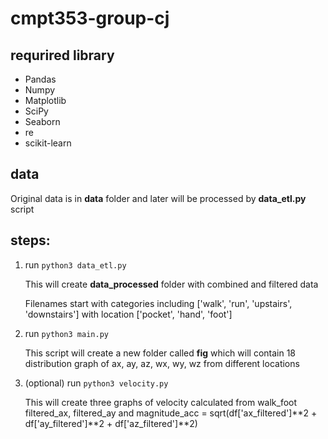 # cmpt353-group-cj

## requrired library

*  Pandas
*  Numpy
*  Matplotlib
*  SciPy
*  Seaborn
*  re
*  scikit-learn


## data

Original data is in **data** folder and later will be processed by **data_etl.py** script

## steps:
1. run `python3 data_etl.py`
    
    This will create **data_processed** folder with combined and filtered data

    Filenames start with categories including ['walk', 'run', 'upstairs', 'downstairs'] with location ['pocket', 'hand', 'foot']

2. run `python3 main.py`

    This script will create a new folder called **fig** which will contain 18 distribution graph of ax, ay, az, wx, wy, wz from different locations

3. (optional) run `python3 velocity.py`
    
    This will create three graphs of velocity calculated from walk_foot filtered_ax, filtered_ay and magnitude_acc = sqrt(df['ax_filtered']**2 + df['ay_filtered']**2 + df['az_filtered']**2)